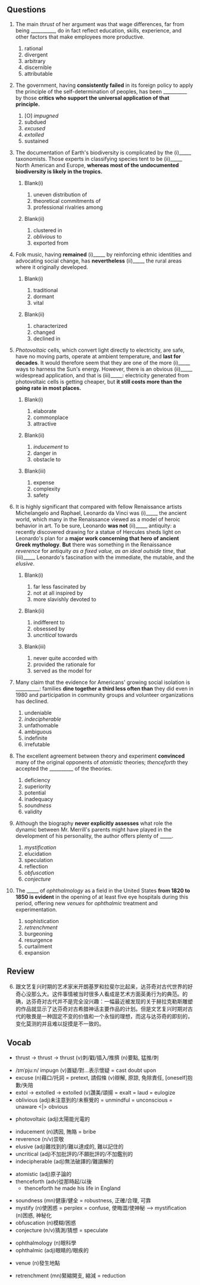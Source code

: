 ## Questions
1. The main *thrust* of her argument was that wage differences, far from being __________, do in fact reflect education, skills, experience, and other factors that make employees more productive.
	1. rational
	1. divergent
	1. arbitrary
	1. discernible
	1. attributable

2. The government, having **consistently failed** in its foreign policy to apply the principle of the self-determination of peoples, has been __________ by those **critics who support the universal application of that principle.**
	1. [O] *impugned*
	1. subdued
	1. *excused*
	1. *extolled*
	1. sustained

3. The documentation of Earth's biodiversity is complicated by the (i)_____ taxonomists. Those experts in classifying species tent to be (ii)_____ North American and Europe, **whereas most of the undocumented biodiversity is likely in the tropics.**
	1. Blank(i)
		1. uneven distribution of
		1. theoretical commitments of
		1. professional rivalries among
		
	2. Blank(ii)
		1. clustered in
		1. *oblivious* to
		1. exported from

4. Folk music, having **remained** (i)_____ by reinforcing ethnic identities and advocating social change, has **nevertheless** (ii)_____ the rural areas where it originally developed.
	1. Blank(i)
		1. traditional
		1. dormant
		1. vital
	
	2. Blank(ii)
		1. characterized
		1. changed
		1. declined in

5. *Photovoltaic* cells, which convert light directly to electricity, are safe, have no moving parts, operate at ambient temperature, and **last for decades**. It would therefore seem that they are one of the more (i)_____ ways to harness the Sun's energy. However, there is an obvious (ii)_____ widespread application, and that is (iii)_____: electricity generated from photovoltaic cells is getting cheaper, but **it still costs more than the going rate in most places.**
	1. Blank(i)
		1. elaborate
		1. commonplace
		1. attractive
	
	2. Blank(ii)
		1. *inducement* to
		1. danger in
		1. obstacle to
	
	3. Blank(iii)
		1. expense
		1. complexity
		1. safety

6. It is highly significant that compared with fellow Renaissance artists Michelangelo and Raphael, Leonardo da Vinci was (i)_____ the ancient world, which many in the Renaissance viewed as a model of heroic behavior in art. To be sure, Leonardo **was not** (ii)_____ antiquity: a recently discovered drawing for a statue of Hercules sheds light on Leonardo's plan for a **major work concerning that hero of ancient Greek mythology**. **But** there was something in the Renaissance *reverence* for antiquity *as a fixed value, as an ideal outside time*, that (iii)_____ Leonardo's fascination with the immediate, the mutable, and the *elusive*.
	1. Blank(i)
		1. far less fascinated by
		1. not at all inspired by
		1. more slavishly devoted to
		
	2. Blank(ii)
		1. indifferent to
		1. obsessed by
		1. *uncritical* towards
	
	3. Blank(iii)
		1. never quite accorded with
		1. provided the rationale for
		1. served as the model for
	
7. Many claim that the evidence for Americans' growing social isolation is __________: families **dine together a third less often than** they did even in 1980 and participation in community groups and volunteer organizations has declined.
	1. undeniable
	1. *indecipherable*
	1. unfathomable
	1. ambiguous
	1. indefinite
	1. irrefutable

8. The excellent agreement between theory and experiment **convinced** many of the original opponents of *atomistic* theories; *thenceforth* they accepted the __________ of the theories.
	1. deficiency
	1. superiority
	1. potential
	1. inadequacy
	1. *soundness*
	1. validity

9. Although the biography **never explicitly assesses** what role the dynamic between Mr. Merrill's parents might have played in the development of his personality, the author offers plenty of _____.
	1. *mystification*
	1. elucidation
	1. speculation
	1. reflection
	1. *obfuscation*
	1. *conjecture*

10. The _____ of *ophthalmology* as a field in the United States **from 1820 to 1850 is evident** in the opening of at least five eye hospitals during this period, offering new *venues* for *ophthalmic* treatment and experimentation.
	1. sophistication
	1. *retrenchment*
	1. burgeoning
	1. resurgence
	1. curtailment
	1. expansion

## Review
6. 跟文艺复兴时期的艺术家米开朗基罗和拉斐尔比起来，达芬奇对古代世界的好奇心没那么大。这件事情被当时很多人看成是艺术方面英勇行为的典范。的确，达芬奇对古代并不是完全没兴趣：一幅最近被发现的关于赫拉克勒斯雕塑的作品就显示了达芬奇对古希腊神话主要作品的计划。但是文艺复兴时期对古代的敬畏是一种固定不变的价值和一个永恒的理想，而这与达芬奇的即刻的，变化莫测的并且难以捉摸是不一致的。

## Vocab
* thrust -> thrust -> thrust (v)刺/戳/插入/推擠 (n)要點, 猛推/刺
+ /ɪmˈpjuːn/ impugn (v)置疑/對...表示懷疑 = cast doubt upon
+ excuse (n)藉口/托詞 = pretext, 請假條 (v)辯解, 原諒, 免除責任, [oneself]抱歉/失陪
+ extol -> extolled -> extolled (v)讚美/頌揚 = exalt = laud = eulogize
+ oblivious (adj)未注意到的/未察覺的 = unmindful = unconscious = unaware <|> obvious
- photovoltaic (adj)太陽能光電的
+ inducement (n)誘因, 賄賂 = bribe
+ reverence (n/v)崇敬 
+ elusive (adj)難找到的/難以達成的, 難以記住的
+ uncritical (adj)不加批評的/不願批評的/不加鑑別的
+ indecipherable (adj)無法破譯的/難讀解的
- atomistic (adj)原子論的
- thenceforth (adv)從那時起/以後
	- thenceforth he made his life in England
+ soundness (mn)健康/健全 = robustness, 正確/合理, 可靠
+ mystify (n)使困惑 = perplex = confuse, 使晦澀/使神秘 --> mystification (n)困惑, 神秘化
+ obfuscation (n)模糊/困惑 
+ conjecture (n/v)猜測/猜想 = speculate
- ophthalmology (n)眼科學
- ophthalmic (adj)眼睛的/眼疾的
* venue (n)發生地點
+ retrenchment (mn)緊縮開支, 縮減 = reduction